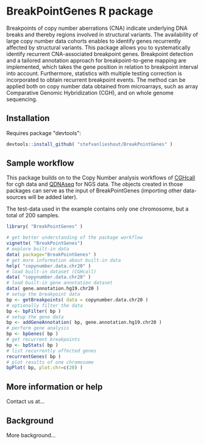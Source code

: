 BreakPointGenes R package
====================

Breakpoints of copy number aberrations (CNA) indicate underlying DNA breaks and thereby regions involved in structural variants. The availability of large copy number data cohorts enables to identify genes recurrently affected by structural variants. This package allows you to systematically identify recurrent CNA-associated breakpoint genes. Breakpoint detection and a tailored annotation approach for breakpoint-to-gene mapping are implemented, which takes the gene position in relation to breakpoint interval into account. Furthermore, statistics with multiple testing correction is incorporated to obtain recurrent breakpoint events. The method can be applied both on copy number data obtained from microarrays, such as array Comparative Genomic Hybridization (CGH), and on whole genome sequencing.

Installation
---------------------

Requires package "devtools":

```R
devtools::install_github( "stefvanlieshout/BreakPointGenes" )
```

Sample workflow
---------------------

This package builds on to the Copy Number analysis workflows of [CGHcall] for cgh data and [QDNAseq] for NGS data. The objects created in those packages can serve as the input of BreakPointGenes (importing other data-sources will be added later).

The test-data used in the example contains only one chromosome, but a total of 200 samples.

[CGHcall]: http://www.bioconductor.org/packages/release/bioc/html/CGHcall.html
[QDNAseq]: http://www.bioconductor.org/packages/release/bioc/html/QDNAseq.html

```R
library( "BreakPointGenes" )

# get better understanding of the package workflow
vignette( "BreakPointGenes")
# explore built-in data
data( package="BreakPointGenes" )
# get more information about built-in data
help( "copynumber.data.chr20" )
# load built-in dataset (CGHcall)
data( "copynumber.data.chr20" )
# load built-in gene annotation dataset
data( gene.annotation.hg19.chr20 )
# setup the breakpoint data
bp <- getBreakpoints( data = copynumber.data.chr20 )
# optionally filter the data
bp <- bpFilter( bp )
# setup the gene data 
bp <- addGeneAnnotation( bp, gene.annotation.hg19.chr20 )
# perform gene analysis
bp <- bpGenes( bp )
# get recurrent breakpoints
bp <- bpStats( bp )
# list recurrently affected genes
recurrentGenes( bp )
# plot results of one chromosome
bpPlot( bp, plot.chr=c(20) )
```

More information or help
---------------------

Contact us at...

Background
---------------------

More background...

